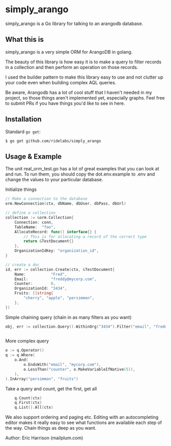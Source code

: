 # simply_arango

simply_arango is a Go library for talking to an arangodb database.

## What this is
simply_arango is a very simple ORM for ArangoDB in golang.

The beauty of this library is how easy it is to make a query to filter records in a collection and then perform an 
operation on those records. 

I used the builder pattern to make this library easy to use and not clutter up your code even when building complex 
AQL queries.


Be aware, Arangodb has a lot of cool stuff that I haven't needed in my project, so those 
things aren't implemented yet, especially graphs. Feel free to submit PRs if you have things you'd like to see in here. 


## Installation
Standard `go get`:
```
$ go get github.com/ridelabs/simply_arango
```

## Usage & Example
The unit real_orm_test.go has a lot of great examples that you can look at and run. To run them, you should copy the
dot.env.example to .env and change the values to your particular database.

Initialize things
```go
// Make a connection to the database
orm.NewConnection(ctx, dbName, dbUser, dbPass, dbUrl)

// define a collection
collection := &orm.Collection{
    Connection: conn,
    TableName:  "foo",
    AllocateRecord: func() interface{} {
        // This is for allocating a record of the correct type
        return &TestDocument{}
    },
    OrganizationIdKey: "organization_id",
}

// create a doc
id, err := collection.Create(ctx, &TestDocument{
    Name:           "Fred",
    Email:          "freddy@mycorp.com",
    Counter:        0,
    OrganizationId: "3434",
    Fruits: []string{
        "cherry", "apple", "persimmon",
    },
})
```

Simple chaining query (chain in as many filters as you want)
```go
obj, err := collection.Query().WithinOrg("3434").Filter("email", "freddy@mycorp.com").First(ctx)
	
```

More complex query
```go
o := q.Operator()
q := q.Where(
    o.And(
        o.EndsWith("email", "mycorp.com"),
        o.LessThan("counter", o.MakeVariableIfNative(5)),
    ),
).InArray("persimmon", "fruits")
```

Take a query and count, get the first, get all
```go
	q.Count(ctx)
	q.First(ctx)
	q.List().All(ctx)
```

We also support ordering and paging etc. Editing with an autocompleting editor makes it really easy to see what functions are available each step of the way. Chain things as deep as you want.


Author: Eric Harrison (mailplum.com)

